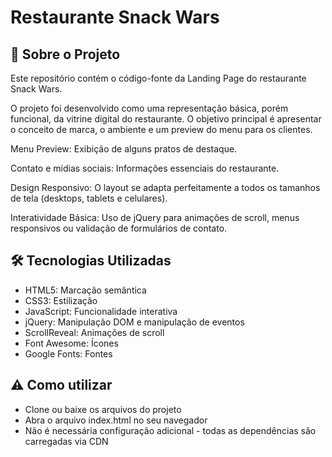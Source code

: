 # Restaurante Snack Wars 

## 🍔 Sobre o Projeto

Este repositório contém o código-fonte da Landing Page do restaurante Snack Wars.

O projeto foi desenvolvido como uma representação básica, porém funcional, da vitrine digital do restaurante. O objetivo principal é apresentar o conceito de marca, o ambiente e um preview do menu para os clientes.

Menu Preview: Exibição de alguns pratos de destaque.

Contato e mídias sociais: Informações essenciais do restaurante.

Design Responsivo: O layout se adapta perfeitamente a todos os tamanhos de tela (desktops, tablets e celulares).

Interatividade Básica: Uso de jQuery para animações de scroll, menus responsivos ou validação de formulários de contato.


## 🛠️ Tecnologias Utilizadas 

- HTML5: Marcação semântica
- CSS3: Estilização
- JavaScript: Funcionalidade interativa
- jQuery: Manipulação DOM e manipulação de eventos
- ScrollReveal: Animações de scroll
- Font Awesome: Ícones
- Google Fonts: Fontes

## ⚠️ Como utilizar

- Clone ou baixe os arquivos do projeto
- Abra o arquivo index.html no seu navegador
- Não é necessária configuração adicional - todas as dependências são carregadas via CDN
